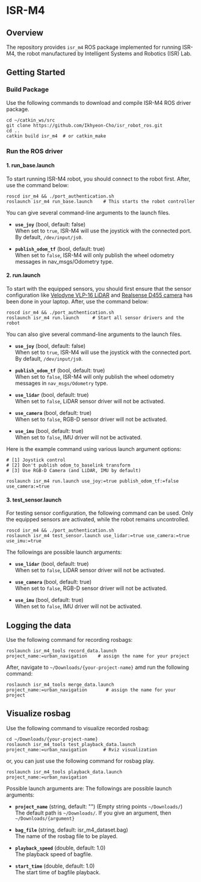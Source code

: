 # ISR-M4

## Overview

The repository provides `isr_m4` ROS package implemented for running ISR-M4, the robot manufactured by Intelligent Systems and Robotics (ISR) Lab. 

## Getting Started
### Build Package
Use the following commands to download and compile ISR-M4 ROS driver package.
```
cd ~/catkin_ws/src
git clone https://github.com/Ikhyeon-Cho/isr_robot_ros.git
cd ..
catkin build isr_m4  # or catkin_make
```

### Run the ROS driver
#### 1. run_base.launch
To start running ISR-M4 robot, you should connect to the robot first. After, use the command below:

```
roscd isr_m4 && ./port_authentication.sh
roslaunch isr_m4 run_base.launch    # This starts the robot controller
```
You can give several command-line arguments to the launch files.

- **`use_joy`** (bool, default: false)<br>
    When set to `true`, ISR-M4 will use the joystick with the connected port. By default, `/dev/input/js0`.

- **`publish_odom_tf`** (bool, default: true)<br>
    When set to `false`, ISR-M4 will only publish the wheel odometry messages in nav_msgs/Odometry type.


#### 2. run.launch
To start with the equipped sensors, you should first ensure that the sensor configuration like [Velodyne VLP-16 LiDAR](https://github.com/Ikhyeon-Cho/velodyne_ros_tools) and [Realsense D455 camera](https://github.com/Ikhyeon-Cho/realsense_ros_tools)  has been done in your laptop. After, use the command below:
```
roscd isr_m4 && ./port_authentication.sh
roslaunch isr_m4 run.launch     # Start all sensor drivers and the robot
```
You can also give several command-line arguments to the launch files.

- **`use_joy`** (bool, default: false)<br>
    When set to `true`, ISR-M4 will use the joystick with the connected port. By default, `/dev/input/js0`.

- **`publish_odom_tf`** (bool, default: true)<br>
    When set to `false`, ISR-M4 will only publish the wheel odometry messages in `nav_msgs/Odometry` type.

- **`use_lidar`** (bool, default: true)<br>
    When set to `false`, LiDAR sensor driver will not be activated.

- **`use_camera`** (bool, default: true)<br>
    When set to `false`, RGB-D sensor driver will not be activated.

- **`use_imu`** (bool, default: true)<br>
    When set to `false`, IMU driver will not be activated.

Here is the example command using various launch argument options:
```
# [1] Joystick control
# [2] Don't publish odom_to_baselink transform
# [3] Use RGB-D Camera (and LiDAR, IMU by default)

roslaunch isr_m4 run.launch use_joy:=true publish_odom_tf:=false use_camera:=true
```
#### 3. test_sensor.launch
For testing sensor configuration, the following command can be used. Only the equipped sensors are activated, while the robot remains uncontrolled.
```
roscd isr_m4 && ./port_authentication.sh
roslaunch isr_m4 test_sensor.launch use_lidar:=true use_camera:=true use_imu:=true
```
The followings are possible launch arguments:
- **`use_lidar`** (bool, default: true)<br>
    When set to `false`, LiDAR sensor driver will not be activated.

- **`use_camera`** (bool, default: true)<br>
    When set to `false`, RGB-D sensor driver will not be activated.

- **`use_imu`** (bool, default: true)<br>
    When set to `false`, IMU driver will not be activated.

## Logging the data

Use the following command for recording rosbags:
```
roslaunch isr_m4_tools record_data.launch project_name:=urban_navigation    # assign the name for your project 
```
After, navigate to `~/Downloads/{your-project-name}` amd run the following command:
```
roslaunch isr_m4_tools merge_data.launch project_name:=urban_navigation       # assign the name for your project 
```

## Visualize rosbag
Use the following command to visualize recorded rosbag:
```
cd ~/Downloads/{your-project-name}
roslaunch isr_m4_tools test_playback_data.launch project_name:=urban_navigation      # Rviz visualization
```
or, you can just use the following command for rosbag play.
```
roslaunch isr_m4_tools playback_data.launch project_name:=urban_navigation
```
Possible launch arguments are:
The followings are possible launch arguments:
- **`project_name`** (string, default: "") (Empty string points `~/Downloads/`)<br>
    The default path is `~/Downloads/`. If you give an argument, then `~/Downloads/{argument} `

- **`bag_file`** (string, default: isr_m4_dataset.bag)<br>
    The name of the rosbag file to be played.

- **`playback_speed`** (double, default: 1.0)<br>
    The playback speed of bagfile.

- **`start_time`** (double, default: 1.0)<br>
    The start time of bagfile playback.
